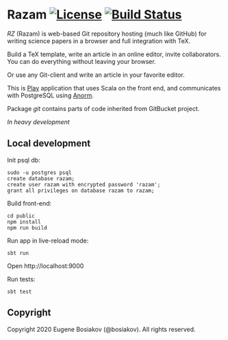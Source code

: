 Razam [![License](https://img.shields.io/badge/License-Apache%202.0-blue.svg)](https://github.com/razam/razam/blob/master/LICENSE) [![Build Status](https://travis-ci.org/razamgit/razam.svg?branch=master)](https://travis-ci.org/razamgit/razam)
=====

*RZ* (Razam) is web-based Git repository hosting (much like GitHub) for writing science papers in a browser and full integration with TeX.

Build a TeX template, write an article in an online editor, invite collaborators. You can do everything without leaving your browser.

Or use any Git-client and write an article in your favorite editor.

This is [Play](https://playframework.com/documentation/latest/Home) application that uses Scala on the front end, and communicates with PostgreSQL using [Anorm](https://playframework.github.io/anorm/).

Package *git* contains parts of code inherited from GitBucket project.

*In heavy development*

## Local development

Init psql db:

```
sudo -u postgres psql
create database razam;
create user razam with encrypted password 'razam';
grant all privileges on database razam to razam;
```

Build front-end:

```
cd public
npm install
npm run build
```

Run app in live-reload mode:

```
sbt run
```

Open http://localhost:9000

Run tests:

```
sbt test
```

## Copyright

Copyright 2020 Eugene Bosiakov (@bosiakov). All rights reserved.
